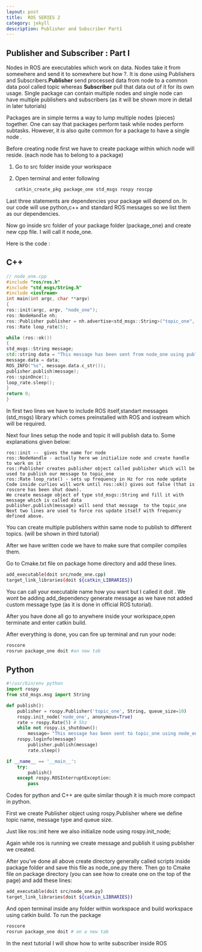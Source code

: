 ```yaml
---
layout: post
title:  ROS SERIES 2
category: jekyll 
description: Publisher and Subscriber Part1
---
```


## Publisher and Subscriber : Part I

Nodes in ROS are executables which work on data. Nodes take it from somewhere and send it to somewhere but how ?.
It is done using Publishers and Subscribers.**Publisher** send processed data from node to a common data pool called topic whereas **Subscriber** pull that data out of it for its own usage. 
Single package can contain multiple nodes and single node can have multiple publishers and subscribers (as it will be shown more in detail in later tutorials)

Packages are in simple terms a way to lump  multiple nodes (pieces) together. One can say that packages perform task while nodes perform subtasks. However, it is also quite common for a package to have a single node .

Before creating node first we have to create package within which node will reside. (each node has to belong to a package)

1. Go to src folder inside your workspace

2. Open terminal and enter following 

   ```bash
   catkin_create_pkg package_one std_msgs rospy roscpp
   ```

Last three statements are dependencies your package will depend on. In our code will use python,c++ and standard ROS messages  so we list them as our dependencies.

Now go inside src folder of your package folder (package_one) and create new cpp file. I will call it node_one.

Here is the code :

## C++

```c++
// node_one.cpp
#include "ros/ros.h"
#include "std_msgs/String.h"
#include <iostream>
int main(int argc, char **argv)
{
ros::init(argc, argv, "node_one");
ros::NodeHandle nh;
ros::Publisher publisher = nh.advertise<std_msgs::String>("topic_one", 1000);
ros::Rate loop_rate(5);

while (ros::ok())
{
std_msgs::String message;
std::string data = "This message has been sent from node_one using publisher" ;
message.data = data;
ROS_INFO("%s", message.data.c_str());
publisher.publish(message);
ros::spinOnce();
loop_rate.sleep();
}
return 0;
}

```

In first two lines we have to include ROS itself,standart messages (std_msgs) library which comes preinstalled with ROS and iostream which will be required.

Next four lines setup the node and topic it will publish data to.
Some explanations given below:
```
ros::init --  gives the name for node
ros::NodeHandle - actually here we initialize node and create handle to work on it
ros::Publisher creates publisher object called publisher which will be used to publish our message to topic_one
ros::Rate loop_rate() - sets up frequency in Hz for ros node update
Code inside curlies will work until ros::ok() gives out false (that is roscore has been shut down).
We create message object of type std_msgs::String and fill it with message which is called data 
publisher.publish(message) will send that message  to the topic_one
Next two lines are used to force ros update itself with frequency defined above.

```

You can create multiple publishers within same node to publish to different topics. (will be shown in third tutorial)

After we have written code we have to make sure that compiler compiles them.

Go to Cmake.txt file on package home directory and add these lines.

```bash
add_executable(doit src/node_one.cpp)
target_link_libraries(doit ${catkin_LIBRARIES})
```

You can call your executable name how you want but I called it doit . We wont be adding  add_dependency generate message as we have not added custom message type (as it is done in official ROS tutorial).

After you have done all go to anywhere inside your workspace,open terminate and enter catkin build.

After everything is done, you can fire up terminal and run your node:

```bash
roscore  
rosrun package_one doit #on new tab
```

## Python

```python
#!/usr/bin/env python
import rospy
from std_msgs.msg import String

def publish():
    publisher = rospy.Publisher('topic_one', String, queue_size=10)
    rospy.init_node('node_one', anonymous=True)
    rate = rospy.Rate(5) # 5hz
    while not rospy.is_shutdown():
        message= "This message has been sent to topic_one using node_one"
	rospy.loginfo(message)
        publisher.publish(message)
        rate.sleep()

if __name__ == '__main__':
    try:
        publish()
    except rospy.ROSInterruptException:
        pass
```

Codes for python and C++ are quite similar though it is much more compact in python.

First we create Publisher object using rospy.Publisher where we define topic name, message type and queue size.

Just like ros::init here we also initialize node using rospy.init_node;

Again while ros is running we create message and publish it using publisher we created.

After you’ve done all above create directory generally called scripts inside package folder and save this file as node_one.py there. Then go to Cmake file on package directory (you can see how to create one on the top of the page) and add these lines:

```bash
add_executable(doit src/node_one.py)
target_link_libraries(doit ${catkin_LIBRARIES})
```

And open terminal inside any folder within workspace and build workspace using catkin build. To run the package 

```bash
roscore
rosrun package_one doit # on a new tab
```

In the next tutorial I will show how to write subscriber inside ROS
